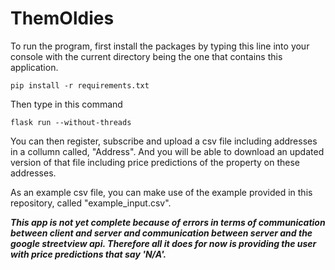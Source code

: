 # ThemOldies

To run the program, first install the packages by typing this line into your console with the current directory being the one that contains this application.
```
pip install -r requirements.txt
```
Then type in this command
```
flask run --without-threads
```
You can then register, subscribe and upload a csv file including addresses in a collumn called, "Address". And you will be able to download an updated version of that file including price predictions of the property on these addresses.

As an example csv file, you can make use of the example provided in this repository, called "example_input.csv".

***This app is not yet complete because of errors in terms of communication between client and server and communication between server and the google streetview api. Therefore all it does for now is providing the user with price predictions that say 'N/A'.***

